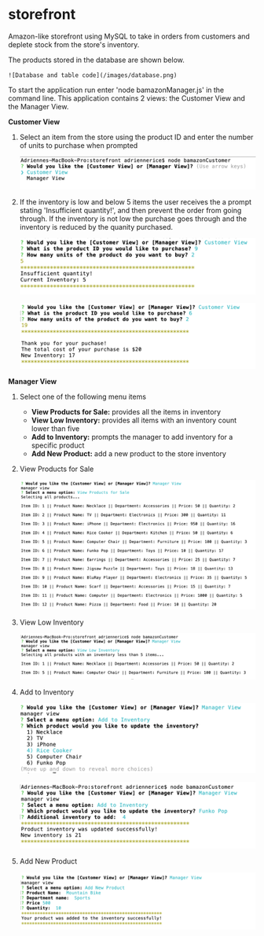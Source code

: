# storefront
Amazon-like storefront using MySQL to take in orders from customers and deplete stock from the store's inventory. 

The products stored in the database are shown below.

    ![Database and table code](/images/database.png)

To start the application run enter 'node bamazonManager.js' in the command line. This application contains 2 views: the Customer View and the Manager View.

**Customer View**

 1) Select an item from the store using the product ID and enter the number of units to purchase when prompted

    ![Application prompt](/images/customerViewPrompt.png)

2) If the inventory is low and below 5 items the user receives the a prompt stating 'Insufficient quantity!', and then prevent the order from going through. If the inventory is not low the purchase goes through and the inventory is reduced by the quanity purchased.

    ![Inventory below 5 items](/images/customerPurchaseLow.png)

    ![Item purchased](/images/customerPurchase.png)
   

**Manager View**
 1) Select one of the following menu items
    - **View Products for Sale:** provides all the items in inventory
    - **View Low Inventory:** provides all items with an inventory count lower than five 
    - **Add to Inventory:** prompts the manager to add inventory for a specific product  
     - **Add New Product:** add a new product to the store inventory

2) View Products for Sale

    ![Manager View - All products](/images/managerAllproducts.png)

3) View Low Inventory

    ![Manager View - Low Inventory](/images/managerLowInventory.png)

4) Add to Inventory

    ![Manager View - Low Inventory](/images/managerUpdateInventory.png)

    ![Manager View - Low Inventory](/images/managerUpdateInventory1.png)

5) Add New Product

    ![Manager View - Add Product](/images/managerAddProduct.png)




